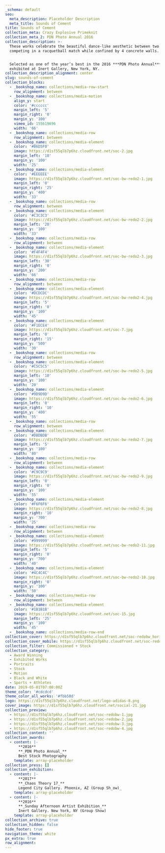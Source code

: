 ```yaml
---
_schema: default
seo:
  meta_description: Placeholder Description
  meta_title: Sounds of Cement
title: Sounds of Cement
collection_meta: Crazy Explosive Primeknit
collection_meta_2: PDN Photo Annual 2016
collection_description: >-
  These works celebrate the beautiful dance-like aesthetic between two athletes
  competing in a racquetball match while confined by 4 concrete walls.


  Selected as one of the year’s best in the 2016 ***PDN Photo Annual*** and
  exhibited at Inert Gallery, New York, NY.
collection_description_alignment: center
slug: sounds-of-cement
collection_blocks:
  - _bookshop_name: collections/media-row-start
    row_alignment: between
  - _bookshop_name: collections/media-motion
    align_y: start
    color: '#cccccc'
    margin_left: '5'
    margin_right: '0'
    margin_y: '100'
    vimeo_id: 155619696
    width: '66'
  - _bookshop_name: collections/media-row
    row_alignment: between
  - _bookshop_name: collections/media-element
    color: '#B6D5F0'
    image: https://d1sf55qlb7p6hz.cloudfront.net/soc-2.jpg
    margin_left: '10'
    margin_y: '100'
    width: '25'
  - _bookshop_name: collections/media-element
    color: '#EEEEEE'
    image: https://d1sf55qlb7p6hz.cloudfront.net/soc-bw-redo2-1.jpg
    margin_left: '0'
    margin_right: '25'
    margin_y: '400'
    width: '33'
  - _bookshop_name: collections/media-row
    row_alignment: between
  - _bookshop_name: collections/media-element
    color: '#C3C3C3'
    image: https://d1sf55qlb7p6hz.cloudfront.net/soc-bw-redo2-2.jpg
    margin_left: '20'
    margin_y: '100'
    width: '33'
  - _bookshop_name: collections/media-row
    row_alignment: between
  - _bookshop_name: collections/media-element
    color: '#F4F4F4'
    image: https://d1sf55qlb7p6hz.cloudfront.net/soc-bw-redo2-3.jpg
    margin_left: '30'
    margin_right: '0'
    margin_y: '200'
    width: '66'
  - _bookshop_name: collections/media-row
    row_alignment: between
  - _bookshop_name: collections/media-element
    color: '#DCDCDC'
    image: https://d1sf55qlb7p6hz.cloudfront.net/soc-bw-redo2-4.jpg
    margin_left: '5'
    margin_right: '0'
    margin_y: '100'
    width: '45'
  - _bookshop_name: collections/media-element
    color: '#F1ECE4'
    image: https://d1sf55qlb7p6hz.cloudfront.net/soc-7.jpg
    margin_left: '0'
    margin_right: '15'
    margin_y: '500'
    width: '30'
  - _bookshop_name: collections/media-row
    row_alignment: between
  - _bookshop_name: collections/media-element
    color: '#C5C5C5'
    image: https://d1sf55qlb7p6hz.cloudfront.net/soc-bw-redo2-5.jpg
    margin_left: '10'
    margin_y: '100'
    width: '20'
  - _bookshop_name: collections/media-element
    color: '#9D9D9D'
    image: https://d1sf55qlb7p6hz.cloudfront.net/soc-bw-redo2-6.jpg
    margin_left: '0'
    margin_right: '10'
    margin_y: '400'
    width: '55'
  - _bookshop_name: collections/media-row
    row_alignment: between
  - _bookshop_name: collections/media-element
    color: '#DBDBDB'
    image: https://d1sf55qlb7p6hz.cloudfront.net/soc-bw-redo2-7.jpg
    margin_left: '5'
    margin_y: '100'
    width: '80'
  - _bookshop_name: collections/media-row
    row_alignment: between
  - _bookshop_name: collections/media-element
    color: '#C9C9C9'
    image: https://d1sf55qlb7p6hz.cloudfront.net/soc-bw-redo2-9.jpg
    margin_left: '0'
    margin_right: '0'
    margin_y: '100'
    width: '55'
  - _bookshop_name: collections/media-element
    color: '#F6F6F6'
    image: https://d1sf55qlb7p6hz.cloudfront.net/soc-bw-redo2-8.jpg
    margin_right: '10'
    margin_y: '700'
    width: '25'
  - _bookshop_name: collections/media-row
    row_alignment: between
  - _bookshop_name: collections/media-element
    color: '#999999'
    image: https://d1sf55qlb7p6hz.cloudfront.net/soc-bw-redo2-11.jpg
    margin_left: '5'
    margin_right: '0'
    margin_y: '700'
    width: '40'
  - _bookshop_name: collections/media-element
    color: '#4C4C4C'
    image: https://d1sf55qlb7p6hz.cloudfront.net/soc-bw-redo2-10.jpg
    margin_right: '0'
    margin_y: '100'
    width: '50'
  - _bookshop_name: collections/media-row
    row_alignment: between
  - _bookshop_name: collections/media-element
    color: '#1B1B1B'
    image: https://d1sf55qlb7p6hz.cloudfront.net/soc-15.jpg
    margin_left: '25'
    margin_y: '100'
    width: '45'
  - _bookshop_name: collections/media-row-end
collection_cover: https://d1sf55qlb7p6hz.cloudfront.net/soc-redobw_horizontal-1.jpg
collection_cover_mobile: https://d1sf55qlb7p6hz.cloudfront.net/soc-redobw_vertical-1.jpg
collection_filter: Commissioned + Stock
collection_category:
  - Award Winning
  - Exhibited Works
  - Portraits
  - Stock
  - Motion
  - Black and White
  - Sports + Athletes
date: 2019-05-01T07:00:00Z
theme_color: '#cdcdcd'
theme_color_all_works: '#fbb58d'
logo: https://d1sf55qlb7p6hz.cloudfront.net/logo-adidas-8.png
cover_image: https://d1sf55qlb7p6hz.cloudfront.net/social-21.jpg
collection_preview:
  - https://d1sf55qlb7p6hz.cloudfront.net/soc-redobw-1.jpg
  - https://d1sf55qlb7p6hz.cloudfront.net/soc-redobw-2.jpg
  - https://d1sf55qlb7p6hz.cloudfront.net/soc-redobw-3.jpg
  - https://d1sf55qlb7p6hz.cloudfront.net/soc-redobw-4.jpg
collection_content: ''
collection_awards:
  - content: |-
      **2016**  
      **_PDN Photo Annual_**   
      Best Stock Photography
    template: array-placeholder
collection_press: []
collection_exhibition:
  - content: |-
      **2017**  
      **_Chaos Theory 17_**  
      Legend City Gallery. Phoenix, AZ (Group Sh_ow)_
    template: array-placeholder
  - content: |-
      **2016**  
      **_Sunday Afternoon Artist Exhibition_**  
      Inert Gallery. New York, NY (Group Show)
    template: array-placeholder
collection_archive: true
collection_hidden: false
hide_footer: true
navigation_theme: white
px_extra: true
row_alignment:
---
```

